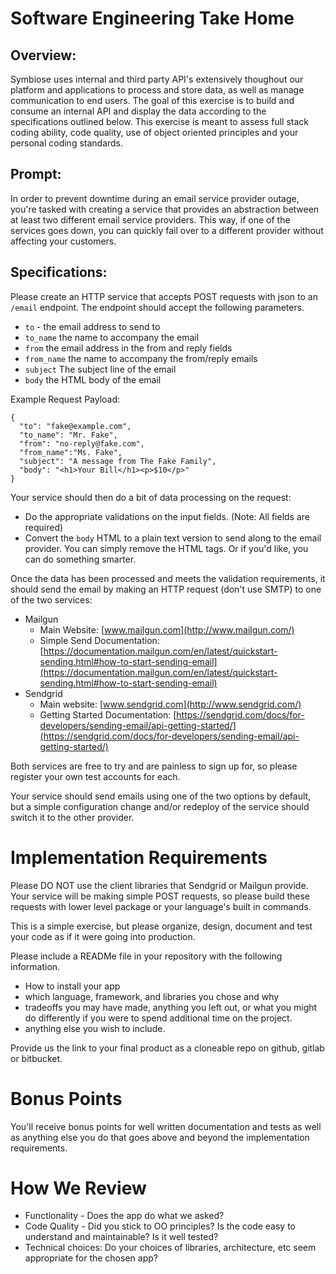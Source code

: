 # Software Engineering Take Home

## Overview:

Symbiose uses internal and third party API's extensively thoughout our platform and applications to process and store data, as well as manage communication to end users. The goal of this exercise is to build and consume an internal API and display the data according to the specifications outlined below. This exercise is meant to assess full stack coding ability, code quality, use of object oriented principles and your personal coding standards.

## Prompt:

In order to prevent downtime during an email service provider outage, you're tasked with creating a service that provides an abstraction between at least two different email service providers. This way, if one of the services goes down, you can quickly fail over to a different provider without affecting your customers.

## Specifications:

Please create an HTTP service that accepts POST requests with json to an `/email` endpoint. The endpoint should accept the following parameters.

- `to` - the email address to send to
- `to_name` the name to accompany the email
- `from` the email address in the from and reply fields
- `from_name` the name to accompany the from/reply emails
- `subject` The subject line of the email
- `body` the HTML body of the email

Example Request Payload:

```
{
  "to": "fake@example.com",
  "to_name": "Mr. Fake",
  "from": "no-reply@fake.com",
  "from_name":"Ms. Fake",
  "subject": "A message from The Fake Family",
  "body": "<h1>Your Bill</h1><p>$10</p>"
}

```

Your service should then do a bit of data processing on the request:

- Do the appropriate validations on the input fields. (Note: All fields are required)
- Convert the `body` HTML to a plain text version to send along to the email provider. You can simply remove the HTML tags. Or if you'd like, you can do something smarter.

Once the data has been processed and meets the validation requirements, it should send the email by making an HTTP request (don't use SMTP) to one of the two services:

- Mailgun
    - Main Website: [www.mailgun.com](http://www.mailgun.com/)
    - Simple Send Documentation: [https://documentation.mailgun.com/en/latest/quickstart-sending.html#how-to-start-sending-email](https://documentation.mailgun.com/en/latest/quickstart-sending.html#how-to-start-sending-email)
- Sendgrid
    - Main website: [www.sendgrid.com](http://www.sendgrid.com/)
    - Getting Started Documentation: [https://sendgrid.com/docs/for-developers/sending-email/api-getting-started/](https://sendgrid.com/docs/for-developers/sending-email/api-getting-started/)

Both services are free to try and are painless to sign up for, so please register your own test accounts for each.

Your service should send emails using one of the two options by default, but a simple configuration change and/or redeploy of the service should switch it to the other provider.

# Implementation Requirements

Please DO NOT use the client libraries that Sendgrid or Mailgun provide. Your service will be making simple POST requests, so please build these requests with lower level package or your language's built in commands.

This is a simple exercise, but please organize, design, document and test your code as if it were going into production.

Please include a READMe file in your repository with the following information.

- How to install your app
- which language, framework, and libraries you chose and why
- tradeoffs you may have made, anything you left out, or what you might do differently if you were to spend additional time on the project.
- anything else you wish to include.

Provide us the link to your final product as a cloneable repo on github, gitlab or bitbucket.

# Bonus Points

You'll receive bonus points for well written documentation and tests as well as anything else you do that goes above and beyond the implementation requirements.

# How We Review

- Functionality - Does the app do what we asked?
- Code Quality - Did you stick to OO principles? Is the code easy to understand and maintainable? Is it well tested?
- Technical choices: Do your choices of libraries, architecture, etc seem appropriate for the chosen app?